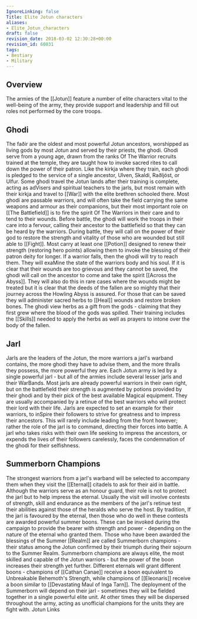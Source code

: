 ```yaml
---
IgnoreLinking: false
Title: Elite Jotun characters
aliases:
- Elite_Jotun_characters
draft: false
revision_date: 2018-03-02 12:30:28+00:00
revision_id: 60831
tags:
- Bestiary
- Military
---
```


## Overview
The armies of the [[Jotun]] feature a number of elite characters vital to the well-being of the army, they provide support and leadership and fill out roles not performed by the core troops.
## Ghodi
The faðir are the oldest and most powerful Jotun ancestors, worshipped as living gods by most Jotun and served by their priests, the ghodi. Ghodi serve from a young age, drawn from the ranks Of The Warrior recruits trained at the temple, they are taught how to invoke sacred rites to call down the power of their patron. Like the kirkja where they train, each ghodi is pledged to the service of a single ancestor, Ulven, Skaldi, Raðljóst, or Ulfur. Some ghodi travel the Jotun lands after their training is complete, acting as adVisers and spiritual teachers to the jarls, but most remain with their kirkja and travel to [[War]] with the elite brethren schooled there.
Most ghodi are passable warriors, and will often take the field carrying the same weapons and armour as their companions, but their most important role on [[The Battlefield]] is to fire the spirit Of The Warriors in their care and to tend to their wounds. Before battle, the ghodi will work the troops in their care into a fervour, calling their ancestor to the battlefield so that they can be heard by the warriors. During battle, they will call on the power of their god to restore the strength and vitality of those who are wounded but still able to [[Fight]]. Most carry at least one [[Potion]] designed to renew their strength (restoring hero points) allowing them to invoke the blessing of their patron deity for longer.
If a warrior falls, then the ghodi will try to reach them. They will exaMine the state of the warriors body and his soul. If it is clear that their wounds are too grievous and they cannot be saved, the ghodi will call on the ancestor to come and take the spirit [[Across the Abyss]]. They will also do this in rare cases where the wounds might be treated but it is clear that the deeds of the fallen are so mighty that their journey across the Howling Abyss is assured.
For those that can be saved they will administer sacred herbs to [[Heal]] wounds and restore broken bones. The ghodi view herbs as a gift from the gods - claiming that they first grew where the blood of the gods was spilled. Their training includes the [[Skills]] needed to apply the herbs as well as prayers to intone over the body of the fallen.
## Jarl
Jarls are the leaders of the Jotun, the more warriors a jarl's warband contains, the more ghodi they have to advise them, and the more thralls they possess, the more powerful they are. Each Jotun army is led by a single powerful jarl - but all of the armies include several lesser jarls and their WarBands.
Most jarls are already powerful warriors in their own right, but on the battlefield their strength is augmented by potions provided by their ghodi and by their pick of the best available Magical equipment. They are usually accompanied by a retinue of the best warriors who will protect their lord with their life.
Jarls are expected to set an example for their warriors, to inSpire their followers to strive for greatness and to impress their ancestors. This will rarely include leading from the front however; rather the role of the jarl is to command, directing their forces into battle. A jarl who takes risks with their own life seeking to impress the ancestors, or expends the lives of their followers carelessly, faces the condemnation of the ghodi for their selfishness.
## Summerborn Champions
The strongest warriors from a jarl's warband will be selected to accompany them when they visit the [[Eternal]] citadels to ask for their aid in battle. Although the warriors serve as an honour guard, their role is not to protect the jarl but to help impress the eternal. Usually the visit will involve contests of strength, skill and endurance as the members of the jarl's retinue test their abilities against those of the heralds who serve the host.
By tradition, If the jarl is favoured by the eternal, then those who do well in these contests are awarded powerful summer boons. These can be invoked during the campaign to provide the bearer with strength and power - depending on the nature of the eternal who granted them.
Those who have been awarded the blessings of the Summer [[Realm]] are called Summerborn champions - their status among the Jotun confirmed by their triumph during their sojourn to the Summer Realm. Summerborn champions are always elite, the most skilled and capable of the Jotun warriors - but the power of the boon increases their strength yet further. Different eternals will grant different boons - champions of [[Cathan Canae]] receive a boon equivalent to Unbreakable Behemoth's Strength, while champions of [[Eleonaris]] receive a boon similar to [[Devastating Maul of Inga Tarn]]. 
The deployment of the Summerborn will depend on their jarl - sometimes they will be fielded together in a single powerful elite unit. At other times they will be dispersed throughout the army, acting as unofficial champions for the units they are fight with.
Jotun Links